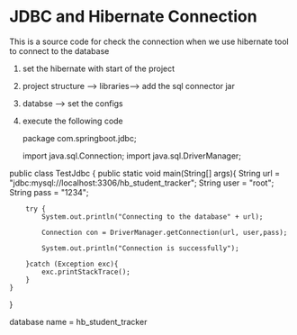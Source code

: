 # JDBC and Hibernate Connection
 This is a source code for check the connection when we use hibernate tool to connect to the database

1. set the hibernate with start of the project
2. project structure --> libraries--> add the sql connector jar
3. databse --> set the configs
4. execute the following code

	package com.springboot.jdbc;

	import java.sql.Connection;
	import java.sql.DriverManager;

public class TestJdbc {
    public static void main(String[] args){
        String url = "jdbc:mysql://localhost:3306/hb_student_tracker";
        String user = "root";
        String pass = "1234";

        try {
            System.out.println("Connecting to the database" + url);

            Connection con = DriverManager.getConnection(url, user,pass);

            System.out.println("Connection is successfully");

        }catch (Exception exc){
            exc.printStackTrace();
        }
    }
}

database name = hb_student_tracker
